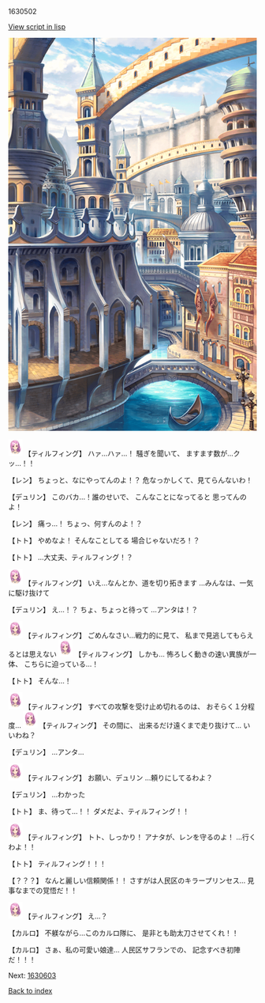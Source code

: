 1630502

[View script in lisp](../scripts/1630502.txt)

![006_town2.png](../images/backgrounds/006_town2.png)

<img src="../images/units/101411.png" alt="101411.png" height="34"/>
【ティルフィング】
ハァ…ハァ…！
騒ぎを聞いて、
ますます数が…クッ…！！

【レン】
ちょっと、なにやってんのよ！？
危なっかしくて、見てらんないわ！

【デュリン】
このバカ…！誰のせいで、
こんなことになってると
思ってんのよ！

【レン】
痛っ…！
ちょっ、何すんのよ！？

【トト】
やめなよ！
そんなことしてる
場合じゃないだろ！？

【トト】
…大丈夫、ティルフィング！？

<img src="../images/units/101411.png" alt="101411.png" height="34"/>
【ティルフィング】
いえ…なんとか、道を切り拓きます
…みんなは、一気に駆け抜けて

【デュリン】
え…！？
ちょ、ちょっと待って
…アンタは！？

<img src="../images/units/101411.png" alt="101411.png" height="34"/>
【ティルフィング】
ごめんなさい…戦力的に見て、
私まで見逃してもらえるとは思えない

<img src="../images/units/101411.png" alt="101411.png" height="34"/>
【ティルフィング】
しかも…
怖ろしく動きの速い異族が一体、
こちらに迫っている…！

【トト】
そんな…！

<img src="../images/units/101411.png" alt="101411.png" height="34"/>
【ティルフィング】
すべての攻撃を受け止め切れるのは、
おそらく１分程度…

<img src="../images/units/101411.png" alt="101411.png" height="34"/>
【ティルフィング】
その間に、
出来るだけ遠くまで走り抜けて…
いいわね？

【デュリン】
…アンタ…

<img src="../images/units/101411.png" alt="101411.png" height="34"/>
【ティルフィング】
お願い、デュリン
…頼りにしてるわよ？

【デュリン】
…わかった

【トト】
ま、待って…！！
ダメだよ、ティルフィング！！

<img src="../images/units/101411.png" alt="101411.png" height="34"/>
【ティルフィング】
トト、しっかり！
アナタが、レンを守るのよ！
…行くわよ！！

【トト】
ティルフィング！！！

【？？？】
なんと麗しい信頼関係！！
さすがは人民区のキラープリンセス…
見事なまでの覚悟だ！！

<img src="../images/units/101411.png" alt="101411.png" height="34"/>
【ティルフィング】
え…？

【カルロ】
不躾ながら…このカルロ隊に、
是非とも助太刀させてくれ！！

【カルロ】
さぁ、私の可愛い娘達…
人民区サフランでの、
記念すべき初陣だ！！！

Next: [1630603](1630603.md)

[Back to index](index.md)
